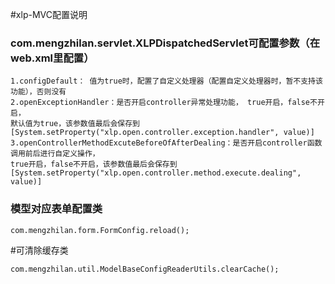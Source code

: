 #xlp-MVC配置说明

### com.mengzhilan.servlet.XLPDispatchedServlet可配置参数（在web.xml里配置）
```
1.configDefault： 值为true时，配置了自定义处理器（配置自定义处理器时，暂不支持该功能），否则没有
2.openExceptionHandler：是否开启controller异常处理功能， true开启，false不开启，
默认值为true，该参数值最后会保存到[System.setProperty("xlp.open.controller.exception.handler", value)]
3.openControllerMethodExcuteBeforeOfAfterDealing：是否开启controller函数调用前后进行自定义操作，
true开启，false不开启，该参数值最后会保存到[System.setProperty("xlp.open.controller.method.execute.dealing", value)]
```

### 模型对应表单配置类
```
com.mengzhilan.form.FormConfig.reload();
```
#可清除缓存类
```
com.mengzhilan.util.ModelBaseConfigReaderUtils.clearCache();
```